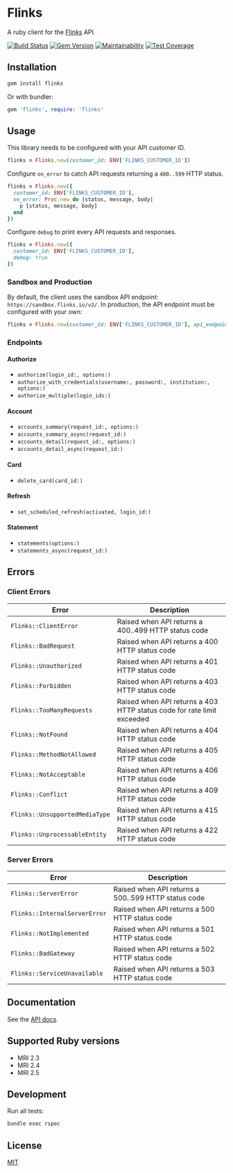# Flinks

A ruby client for the [Flinks](https://flinks.io) API.

[![Build Status](https://travis-ci.org/phildionne/flinks.svg?branch=master)](https://travis-ci.org/phildionne/flinks)
[![Gem Version](https://badge.fury.io/rb/flinks.svg)](https://badge.fury.io/rb/flinks)
[![Maintainability](https://api.codeclimate.com/v1/badges/f7714d9a2a4bd8a58bff/maintainability)](https://codeclimate.com/github/phildionne/flinks/maintainability)
[![Test Coverage](https://api.codeclimate.com/v1/badges/f7714d9a2a4bd8a58bff/test_coverage)](https://codeclimate.com/github/phildionne/flinks/test_coverage)

## Installation

```bash
gem install flinks
```

Or with bundler:

```ruby
gem 'flinks', require: 'flinks'
```

## Usage

This library needs to be configured with your API customer ID.

```ruby
flinks = Flinks.new(customer_id: ENV['FLINKS_CUSTOMER_ID'])
```

Configure `on_error` to catch API requests returning a `400..599` HTTP status.

```ruby
flinks = Flinks.new({
  customer_id: ENV['FLINKS_CUSTOMER_ID'],
  on_error: Proc.new do |status, message, body|
    p [status, message, body]
  end
})
```

Configure `debug` to print every API requests and responses.

```ruby
flinks = Flinks.new({
  customer_id: ENV['FLINKS_CUSTOMER_ID'],
  debug: true
})
```

### Sandbox and Production

By default, the client uses the sandbox API endpoint: `https://sandbox.flinks.io/v3/`. In production, the API endpoint must be configured with your own:

```ruby
flinks = Flinks.new(customer_id: ENV['FLINKS_CUSTOMER_ID'], api_endpoint: "https://YOURNAME-api.private.fin.ag/v3/")
```

### Endpoints

#### Authorize

- `authorize(login_id:, options:)`
- `authorize_with_credentials(username:, password:, institution:, options:)`
- `authorize_multiple(login_ids:)`

#### Account

- `accounts_summary(request_id:, options:)`
- `accounts_summary_async(request_id:)`
- `accounts_detail(request_id:, options:)`
- `accounts_detail_async(request_id:)`

#### Card

- `delete_card(card_id:)`

#### Refresh

- `set_scheduled_refresh(activated, login_id:)`

#### Statement

- `statements(options:)`
- `statements_async(request_id:)`

## Errors

### Client Errors

| Error | Description |
|-------|-------------|
| `Flinks::ClientError` | Raised when API returns a 400..499 HTTP status code |
| `Flinks::BadRequest` | Raised when API returns a 400 HTTP status code |
| `Flinks::Unauthorized` | Raised when API returns a 401 HTTP status code |
| `Flinks::Forbidden` | Raised when API returns a 403 HTTP status code |
| `Flinks::TooManyRequests` | Raised when API returns a 403 HTTP status code for rate limit exceeded |
| `Flinks::NotFound` | Raised when API returns a 404 HTTP status code |
| `Flinks::MethodNotAllowed` | Raised when API returns a 405 HTTP status code |
| `Flinks::NotAcceptable` | Raised when API returns a 406 HTTP status code |
| `Flinks::Conflict` | Raised when API returns a 409 HTTP status code |
| `Flinks::UnsupportedMediaType` | Raised when API returns a 415 HTTP status code |
| `Flinks::UnprocessableEntity` | Raised when API returns a 422 HTTP status code |

### Server Errors

| Error | Description |
|-------|-------------|
| `Flinks::ServerError` | Raised when API returns a 500..599 HTTP status code |
| `Flinks::InternalServerError` | Raised when API returns a 500 HTTP status code |
| `Flinks::NotImplemented` | Raised when API returns a 501 HTTP status code |
| `Flinks::BadGateway` | Raised when API returns a 502 HTTP status code |
| `Flinks::ServiceUnavailable` | Raised when API returns a 503 HTTP status code |

## Documentation

See the [API docs](https://sandbox-api.flinks.io).

## Supported Ruby versions

- MRI 2.3
- MRI 2.4
- MRI 2.5

## Development

Run all tests:

```bash
bundle exec rspec
```

## License

[MIT](LICENSE.txt)
